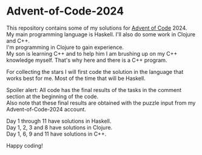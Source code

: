 # Advent-of-Code-2024

This repository contains some of my solutions for [Advent of Code](https://adventofcode.com) 2024.\
My main programming language is Haskell. I'll also do some work in Clojure and C++. \
I'm programming in Clojure to gain experience. \
My son is learning C++ and to help him I am brushing up on my C++ knowledge myself.
That's why here and there is a C++ program.

For collecting the stars I will first code the solution in the language that works best for me. 
Most of the time that will be Haskell.

Spoiler alert: All code has the final results of the tasks in the comment section at the beginning of the code.\
Also note that these final results are obtained with the puzzle input from my Advent-of-Code-2024 account.

Day 1 through 11 have solutions in Haskell.\
Day 1, 2, 3 and 8 have solutions in Clojure.\
Day 1, 6, 9 and 11 have solutions in C++.

Happy coding!

